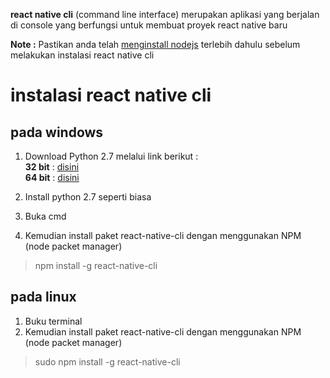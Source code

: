 **react native cli** (command line interface) merupakan aplikasi yang berjalan di console yang berfungsi untuk membuat proyek react native baru

**Note :** Pastikan anda telah [menginstall nodejs](https://github.com/wrideveloper/workshop-react-native/blob/master/module/instalasi-node-js.md) terlebih dahulu sebelum melakukan instalasi react native cli

# instalasi react native cli

## pada windows
1. Download Python 2.7 melalui link berikut :  
**32 bit** : [disini](https://www.python.org/ftp/python/2.7.14/python-2.7.14.msi)   
**64 bit** : [disini](https://www.python.org/ftp/python/2.7.14/python-2.7.14.amd64.msi)  

2. Install python 2.7 seperti biasa

3. Buka cmd
4. Kemudian install paket react-native-cli dengan menggunakan NPM (node packet manager)    
> npm install -g react-native-cli

## pada linux
1. Buku terminal
2. Kemudian install paket react-native-cli dengan menggunakan NPM (node packet manager)  
> sudo npm install -g react-native-cli

